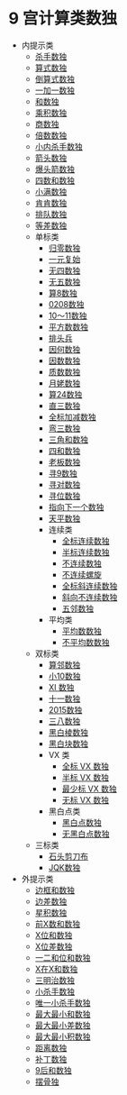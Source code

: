 # 9 宫计算类数独

* 内提示类
  * [杀手数独](内提示类/杀手数独.md)
  * [算式数独](内提示类/算式数独.md)
  * [倒算式数独](内提示类/倒算式数独.md)
  * [一加一数独](内提示类/一加一数独.md)
  * [和数独](内提示类/和数独.md)
  * [乘积数独](内提示类/乘积数独.md)
  * [商数独](内提示类/商数独.md)
  * [倍数数独](内提示类/倍数数独.md)
  * [小内杀手数独](内提示类/小内杀手数独.md)
  * [箭头数独](内提示类/箭头数独.md)
  * [爆头箭数独](内提示类/爆头箭数独.md)
  * [四数和数独](内提示类/四数和数独.md)
  * [小满数独](内提示类/小满数独.md)
  * [肯肯数独](内提示类/肯肯数独.md)
  * [排队数独](内提示类/排队数独.md)
  * [等差数独](内提示类/等差数独.md)
  * 单标类
    * [归零数独](内提示类/单标类/归零数独.md)
    * [一元复始](内提示类/单标类/一元复始.md)
    * [无四数独](内提示类/单标类/无四数独.md)
    * [无五数独](内提示类/单标类/无五数独.md)
    * [算8数独](内提示类/单标类/算8数独.md)
    * [0208数独](内提示类/单标类/0208数独.md)
    * [10～11数独](内提示类/单标类/10～11数独.md)
    * [平方数数独](内提示类/单标类/平方数数独.md)
    * [排头兵](内提示类/单标类/排头兵.md)
    * [因何数独](内提示类/单标类/因何数独.md)
    * [因数数独](内提示类/单标类/因数数独.md)
    * [质数数独](内提示类/单标类/质数数独.md)
    * [月姥数独](内提示类/单标类/月姥数独.md)
    * [算24数独](内提示类/单标类/算24数独.md)
    * [直三数独](内提示类/单标类/直三数独.md)
    * [全标加减数独](内提示类/单标类/全标加减数独.md)
    * [弯三数独](内提示类/单标类/弯三数独.md)
    * [三角和数独](内提示类/单标类/三角和数独.md)
    * [四和数独](内提示类/单标类/四和数独.md)
    * [老板数独](内提示类/单标类/老板数独.md)
    * [寻9数独](内提示类/单标类/寻9数独.md)
    * [寻对数独](内提示类/单标类/寻对数独.md)
    * [寻位数独](内提示类/单标类/寻位数独.md)
    * [指向下一个数独](内提示类/单标类/指向下一个数独.md)
    * [天平数独](内提示类/单标类/天平数独.md)
    * 连续类
      * [全标连续数独](内提示类/单标类/连续类/全标连续数独.md)
      * [半标连续数独](内提示类/单标类/连续类/半标连续数独.md)
      * [不连续数独](内提示类/单标类/连续类/不连续数独.md)
      * [不连续螺旋](内提示类/单标类/连续类/不连续螺旋.md)
      * [全标斜连续数独](内提示类/单标类/连续类/全标斜连续数独.md)
      * [斜向不连续数独](内提示类/单标类/连续类/斜向不连续数独.md)
      * [五邻数独](内提示类/单标类/连续类/五邻数独.md)
    * 平均类
      * [平均数数独](内提示类/单标类/平均类/平均数数独.md)
      * [不平均数数独](内提示类/单标类/平均类/不平均数数独.md)
  * 双标类
    * [算邻数独](内提示类/双标类/算邻数独.md)
    * [小10数独](内提示类/双标类/全标小10数独.md)
    * [XI 数独](内提示类/双标类/XI数独.md)
    * [十一数独](内提示类/双标类/十一数独.md)
    * [2015数独](内提示类/双标类/2015数独.md)
    * [三八数独](内提示类/双标类/三八数独.md)
    * [黑白棱数独](内提示类/双标类/黑白棱数独.md)
    * [黑白块数独](内提示类/双标类/黑白块数独.md)
    * VX 类
      * [全标 VX 数独](内提示类/双标类/VX类/全标VX数独.md)
      * [半标 VX 数独](内提示类/双标类/VX类/半标VX数独.md)
      * [最少标 VX 数独](内提示类/双标类/VX类/最少标VX数独.md)
      * [无标 VX 数独](内提示类/双标类/VX类/无标VX数独.md)
    * 黑白点类
      * [黑白点数独](内提示类/双标类/黑白点类/黑白点数独.md)
      * [无黑白点数独](内提示类/双标类/黑白点类/无黑白点数独.md)
  * 三标类
    * [石头剪刀布](内提示类/三标类/石头剪刀布.md)
    * [JQK数独](内提示类/三标类/JQK数独.md)
* 外提示类
  * [边框和数独](外提示类/边框和数独.md)
  * [边差数独](外提示类/边差数独.md)
  * [星积数独](外提示类/星积数独.md)
  * [前X数和数独](外提示类/前X数和数独.md)
  * [X位和数独](外提示类/X位和数独.md)
  * [X位差数独](外提示类/X位差数独.md)
  * [一二和位和数独](外提示类/一二和位和数独.md)
  * [X在X和数独](外提示类/X在X和数独.md)
  * [三明治数独](外提示类/三明治数独.md)
  * [小杀手数独](外提示类/小杀手数独.md)
  * [唯一小杀手数独](外提示类/唯一小杀手数独.md)
  * [最大最小和数独](外提示类/最大最小和数独.md)
  * [最大最小差数独](外提示类/最大最小差数独.md)
  * [最大最小积数独](外提示类/最大最小积数独.md)
  * [距离数独](外提示类/距离数独.md)
  * [补丁数独](外提示类/补丁数独.md)
  * [9后和数独](外提示类/9后和数独.md)
  * [摆骨独](外提示类/摆骨独.md)
